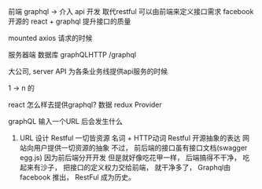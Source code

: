 前端 graphql -> 介入 api 开发 取代restful
可以由前端来定义接口需求 facebook 开源的
react + graphql    提升接口的质量

mounted axios 请求的时候 

服务器端  数据库  graphQLHTTP  /graphql

大公司, server API 为各条业务线提供api服务的时候

1 -> n 的

react 怎么样去提供graphql? 数据
redux Provider

graphQL
输入一个URL 后会发生什么
1. URL 设计   Restful
一切皆资源   名词  +  HTTP动词  Restful 开源抽象的表达 
网站向用户提供一切资源的抽象
不过，  前后端的接口虽有接口文档(swagger egg.js)
因为前后端分开开发 但是就好像吃花甲一样， 后端搞得不干净， 吃起来有沙子， 把接口的定义权力交给前端，
就干净多了， Graphql由facebook 推出， RestFul 成为历史。